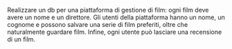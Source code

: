 Realizzare un db per una piattaforma di gestione di film: ogni film deve avere un nome e un direttore. 
Gli utenti della piattaforma hanno un nome, un cognome e possono salvare una serie di film preferiti, oltre che naturalmente guardare film.
Infine, ogni utente può lasciare una recensione di un film.